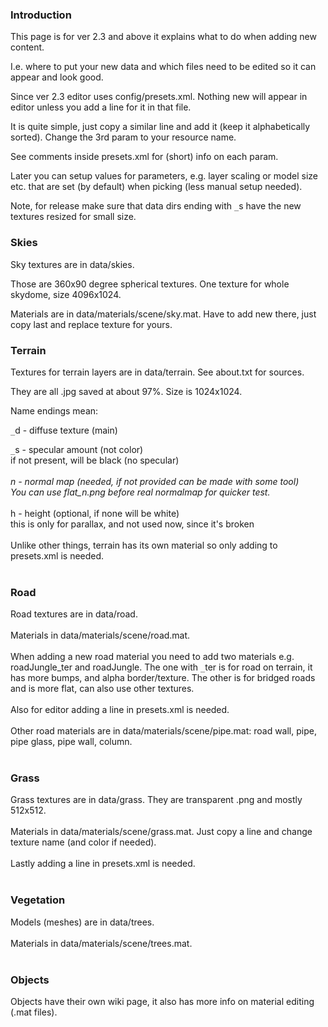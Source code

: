

### Introduction ###

This page is for ver 2.3 and above it explains what to do when adding new content.

I.e. where to put your new data and which files need to be edited so it can appear and look good.

Since ver 2.3 editor uses config/presets.xml. Nothing new will appear in editor unless you add a line for it in that file.

It is quite simple, just copy a similar line and add it (keep it alphabetically sorted). Change the 3rd param to your resource name.

See comments inside presets.xml for (short) info on each param.

Later you can setup values for parameters, e.g. layer scaling or model size etc. that are set (by default) when picking (less manual setup needed).

Note, for release make sure that data dirs ending with `_`s have the new textures resized for small size.

### Skies ###

Sky textures are in data/skies.

Those are 360x90 degree spherical textures. One texture for whole skydome, size 4096x1024.

Materials are in data/materials/scene/sky.mat. Have to add new there, just copy last and replace texture for yours.

### Terrain ###

Textures for terrain layers are in data/terrain. See about.txt for sources.

They are all .jpg saved at about 97%. Size is 1024x1024.

Name endings mean:

`_`d - diffuse texture (main)

`_`s - specular amount (not color)<br>if not present, will be black (no specular)<br>
<br>
<code>_</code>n - normal map (needed, if not provided can be made with some tool)<br>You can use flat_n.png before real normalmap for quicker test.<br>
<br>
<code>_</code>h - height (optional, if none will be white)<br>this is only for parallax, and not used now, since it's broken<br>
<br>
Unlike other things, terrain has its own material so only adding to presets.xml is needed.<br>
<br>
<h3>Road</h3>

Road textures are in data/road.<br>
<br>
Materials in data/materials/scene/road.mat.<br>
<br>
When adding a new road material you need to add two materials e.g. roadJungle_ter and roadJungle. The one with <code>_</code>ter is for road on terrain, it has more bumps, and alpha border/texture. The other is for bridged roads and is more flat, can also use other textures.<br>
<br>
Also for editor adding a line in presets.xml is needed.<br>
<br>
Other road materials are in data/materials/scene/pipe.mat: road wall, pipe, pipe glass, pipe wall, column.<br>
<br>
<h3>Grass</h3>

Grass textures are in data/grass. They are transparent .png and mostly 512x512.<br>
<br>
Materials in data/materials/scene/grass.mat. Just copy a line and change texture name (and color if needed).<br>
<br>
Lastly adding a line in presets.xml is needed.<br>
<br>
<h3>Vegetation</h3>

Models (meshes) are in data/trees.<br>
<br>
Materials in data/materials/scene/trees.mat.<br>
<br>
<h3>Objects</h3>

Objects have their own wiki page, it also has more info on material editing (.mat files).